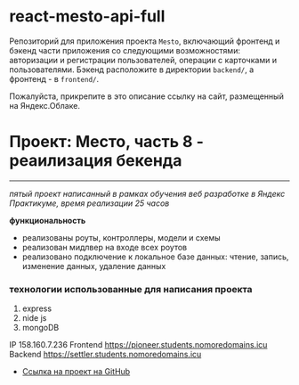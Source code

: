 # react-mesto-api-full
Репозиторий для приложения проекта `Mesto`, включающий фронтенд и бэкенд части приложения со следующими возможностями: авторизации и регистрации пользователей, операции с карточками и пользователями. Бэкенд расположите в директории `backend/`, а фронтенд - в `frontend/`. 
  
Пожалуйста, прикрепите в это описание ссылку на сайт, размещенный на Яндекс.Облаке.

# Проект: Место, часть 8 - реаилизация бекенда
------

_пятый проект написанный в рамках обучения веб разработке в Яндекс Практикуме, время реализации 25 часов_

**функциональность**
- реализованы роуты, контроллеры, модели и схемы
- реализован мидлвер на входе всех роутов 
- реализовано подключение к локальное базе данных: чтение, запись, изменение данных, удаление данных


### технологии использованные для написания проекта
1. express
2. nide js
3. mongoDB


IP 158.160.7.236
Frontend https://pioneer.students.nomoredomains.icu
Backend https://settler.students.nomoredomains.icu

* [Ссылка на проект на GitHub](https://github.com/AndreyZhukovSPb/react-mesto-api-full.git )



